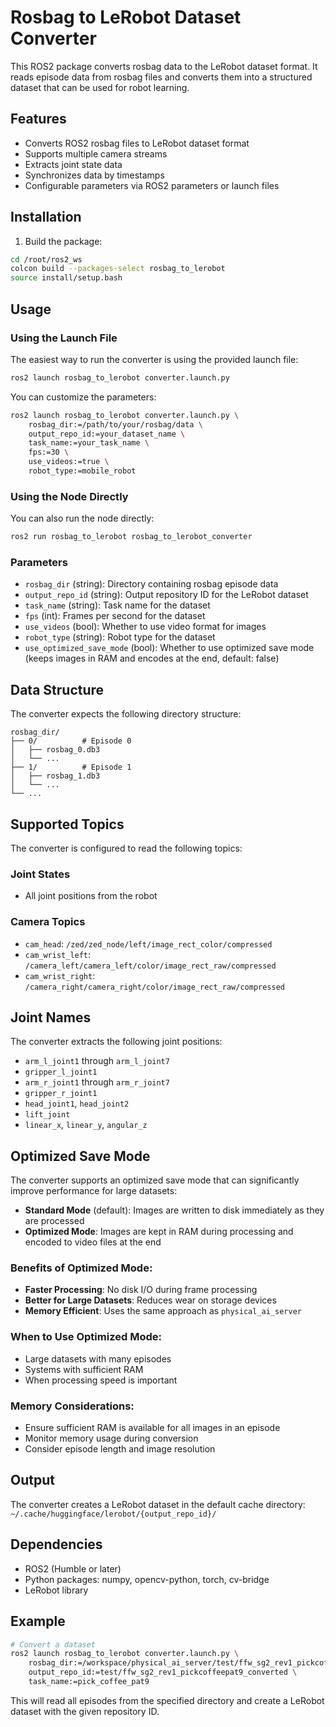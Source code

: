 # Rosbag to LeRobot Dataset Converter

This ROS2 package converts rosbag data to the LeRobot dataset format. It reads episode data from rosbag files and converts them into a structured dataset that can be used for robot learning.

## Features

- Converts ROS2 rosbag files to LeRobot dataset format
- Supports multiple camera streams
- Extracts joint state data
- Synchronizes data by timestamps
- Configurable parameters via ROS2 parameters or launch files

## Installation

1. Build the package:
```bash
cd /root/ros2_ws
colcon build --packages-select rosbag_to_lerobot
source install/setup.bash
```

## Usage

### Using the Launch File

The easiest way to run the converter is using the provided launch file:

```bash
ros2 launch rosbag_to_lerobot converter.launch.py
```

You can customize the parameters:

```bash
ros2 launch rosbag_to_lerobot converter.launch.py \
    rosbag_dir:=/path/to/your/rosbag/data \
    output_repo_id:=your_dataset_name \
    task_name:=your_task_name \
    fps:=30 \
    use_videos:=true \
    robot_type:=mobile_robot
```

### Using the Node Directly

You can also run the node directly:

```bash
ros2 run rosbag_to_lerobot rosbag_to_lerobot_converter
```

### Parameters

- `rosbag_dir` (string): Directory containing rosbag episode data
- `output_repo_id` (string): Output repository ID for the LeRobot dataset
- `task_name` (string): Task name for the dataset
- `fps` (int): Frames per second for the dataset
- `use_videos` (bool): Whether to use video format for images
- `robot_type` (string): Robot type for the dataset
- `use_optimized_save_mode` (bool): Whether to use optimized save mode (keeps images in RAM and encodes at the end, default: false)

## Data Structure

The converter expects the following directory structure:

```
rosbag_dir/
├── 0/          # Episode 0
│   ├── rosbag_0.db3
│   └── ...
├── 1/          # Episode 1
│   ├── rosbag_1.db3
│   └── ...
└── ...
```

## Supported Topics

The converter is configured to read the following topics:

### Joint States
- All joint positions from the robot

### Camera Topics
- `cam_head`: `/zed/zed_node/left/image_rect_color/compressed`
- `cam_wrist_left`: `/camera_left/camera_left/color/image_rect_raw/compressed`
- `cam_wrist_right`: `/camera_right/camera_right/color/image_rect_raw/compressed`

## Joint Names

The converter extracts the following joint positions:
- `arm_l_joint1` through `arm_l_joint7`
- `gripper_l_joint1`
- `arm_r_joint1` through `arm_r_joint7`
- `gripper_r_joint1`
- `head_joint1`, `head_joint2`
- `lift_joint`
- `linear_x`, `linear_y`, `angular_z`

## Optimized Save Mode

The converter supports an optimized save mode that can significantly improve performance for large datasets:

- **Standard Mode** (default): Images are written to disk immediately as they are processed
- **Optimized Mode**: Images are kept in RAM during processing and encoded to video files at the end

### Benefits of Optimized Mode:
- **Faster Processing**: No disk I/O during frame processing
- **Better for Large Datasets**: Reduces wear on storage devices
- **Memory Efficient**: Uses the same approach as `physical_ai_server`

### When to Use Optimized Mode:
- Large datasets with many episodes
- Systems with sufficient RAM
- When processing speed is important

### Memory Considerations:
- Ensure sufficient RAM is available for all images in an episode
- Monitor memory usage during conversion
- Consider episode length and image resolution

## Output

The converter creates a LeRobot dataset in the default cache directory:
`~/.cache/huggingface/lerobot/{output_repo_id}/`

## Dependencies

- ROS2 (Humble or later)
- Python packages: numpy, opencv-python, torch, cv-bridge
- LeRobot library

## Example

```bash
# Convert a dataset
ros2 launch rosbag_to_lerobot converter.launch.py \
    rosbag_dir:=/workspace/physical_ai_server/test/ffw_sg2_rev1_pickcoffeepat9 \
    output_repo_id:=test/ffw_sg2_rev1_pickcoffeepat9_converted \
    task_name:=pick_coffee_pat9
```

This will read all episodes from the specified directory and create a LeRobot dataset with the given repository ID.
